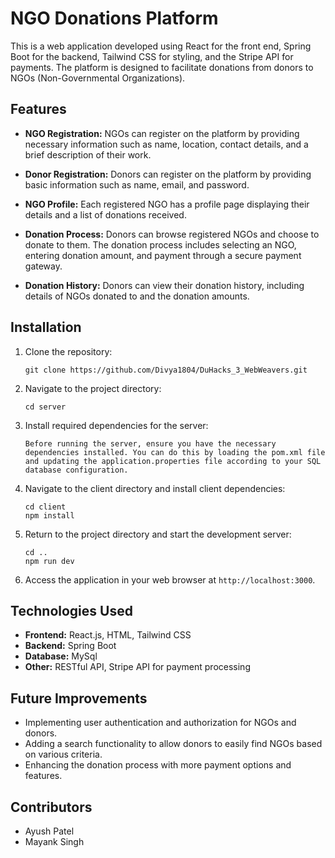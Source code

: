 # NGO Donations Platform

This is a web application developed using React for the front end, Spring Boot for the backend, Tailwind CSS for styling, and the Stripe API for payments. The platform is designed to facilitate donations from donors to NGOs (Non-Governmental Organizations).

## Features

- **NGO Registration:** NGOs can register on the platform by providing necessary information such as name, location, contact details, and a brief description of their work.

- **Donor Registration:** Donors can register on the platform by providing basic information such as name, email, and password.

- **NGO Profile:** Each registered NGO has a profile page displaying their details and a list of donations received.

- **Donation Process:** Donors can browse registered NGOs and choose to donate to them. The donation process includes selecting an NGO, entering donation amount, and payment through a secure payment gateway.

- **Donation History:** Donors can view their donation history, including details of NGOs donated to and the donation amounts.

## Installation

1. Clone the repository:
   ```
   git clone https://github.com/Divya1804/DuHacks_3_WebWeavers.git
   ```

2. Navigate to the project directory:
   ```
   cd server
   ```

3. Install required dependencies for the server:
   ```
   Before running the server, ensure you have the necessary dependencies installed. You can do this by loading the pom.xml file and updating the application.properties file according to your SQL database configuration.
   ```

4. Navigate to the client directory and install client dependencies:
   ```
   cd client
   npm install
   ```

5. Return to the project directory and start the development server:
   ```
   cd ..
   npm run dev
   ```

6. Access the application in your web browser at `http://localhost:3000`.

## Technologies Used

- **Frontend:** React.js, HTML, Tailwind CSS
- **Backend:** Spring Boot
- **Database:** MySql
- **Other:** RESTful API, Stripe API for payment processing

## Future Improvements

- Implementing user authentication and authorization for NGOs and donors.
- Adding a search functionality to allow donors to easily find NGOs based on various criteria.
- Enhancing the donation process with more payment options and features.

## Contributors

- Ayush Patel
- Mayank Singh
